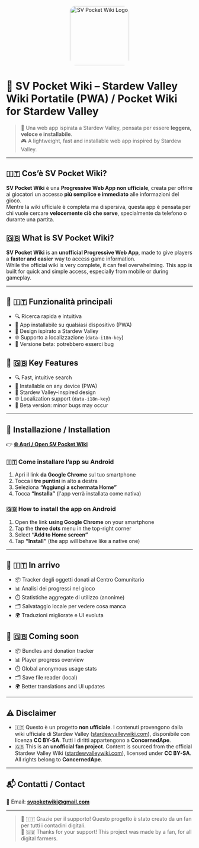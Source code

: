 <p align="center">
  <img src="https://i.ibb.co/kgGFnbvr/file-00000000e60c6246a59df667d088b4fb.png" alt="SV Pocket Wiki Logo" width="160" style="border-radius: 16px;" />
</p>

# 🌾 SV Pocket Wiki – Stardew Valley Wiki Portatile (PWA) / Pocket Wiki for Stardew Valley

> 📱 Una web app ispirata a Stardew Valley, pensata per essere **leggera, veloce e installabile**.  
> 🎮 A lightweight, fast and installable web app inspired by Stardew Valley.

---

## 🇮🇹 Cos’è SV Pocket Wiki?

**SV Pocket Wiki** è una **Progressive Web App non ufficiale**, creata per offrire ai giocatori un accesso **più semplice e immediato** alle informazioni del gioco.  
Mentre la wiki ufficiale è completa ma dispersiva, questa app è pensata per chi vuole cercare **velocemente ciò che serve**, specialmente da telefono o durante una partita.

## 🇬🇧 What is SV Pocket Wiki?

**SV Pocket Wiki** is an **unofficial Progressive Web App**, made to give players a **faster and easier** way to access game information.  
While the official wiki is very complete, it can feel overwhelming. This app is built for quick and simple access, especially from mobile or during gameplay.

---

## 🧩 🇮🇹 Funzionalità principali

- 🔍 Ricerca rapida e intuitiva  
- 📱 App installabile su qualsiasi dispositivo (PWA)  
- 🌿 Design ispirato a Stardew Valley  
- 🌐 Supporto a localizzazione (`data-i18n-key`)  
- 🧪 Versione beta: potrebbero esserci bug  

## 🧩 🇬🇧 Key Features

- 🔍 Fast, intuitive search  
- 📱 Installable on any device (PWA)  
- 🌿 Stardew Valley-inspired design  
- 🌐 Localization support (`data-i18n-key`)  
- 🧪 Beta version: minor bugs may occur  

---

## 📲 Installazione / Installation

👉 **[🌐 Apri / Open SV Pocket Wiki](https://svpocketwiki.netlify.app/)**

### 🇮🇹 Come installare l’app su Android

1. Apri il link **da Google Chrome** sul tuo smartphone  
2. Tocca i **tre puntini** in alto a destra  
3. Seleziona **“Aggiungi a schermata Home”**  
4. Tocca **“Installa”** (l'app verrà installata come nativa)

### 🇬🇧 How to install the app on Android

1. Open the link **using Google Chrome** on your smartphone  
2. Tap the **three dots** menu in the top-right corner  
3. Select **“Add to Home screen”**  
4. Tap **“Install”** (the app will behave like a native one)

---

## 🚧 🇮🇹 In arrivo

- 📦 Tracker degli oggetti donati al Centro Comunitario  
- 📊 Analisi dei progressi nel gioco  
- ⏱️ Statistiche aggregate di utilizzo (anonime)  
- 🗂️ Salvataggio locale per vedere cosa manca  
- 🌍 Traduzioni migliorate e UI evoluta  

## 🚧 🇬🇧 Coming soon

- 📦 Bundles and donation tracker  
- 📊 Player progress overview  
- ⏱️ Global anonymous usage stats  
- 🗂️ Save file reader (local)  
- 🌍 Better translations and UI updates  

---

## ⚠️ Disclaimer

- 🇮🇹 Questo è un progetto **non ufficiale**. I contenuti provengono dalla wiki ufficiale di Stardew Valley ([stardewvalleywiki.com](https://stardewvalleywiki.com)), disponibile con licenza **CC BY-SA**. Tutti i diritti appartengono a **ConcernedApe**.  
- 🇬🇧 This is an **unofficial fan project**. Content is sourced from the official Stardew Valley Wiki ([stardewvalleywiki.com](https://stardewvalleywiki.com)), licensed under **CC BY-SA**. All rights belong to **ConcernedApe**.

---

## 📬 Contatti / Contact

📩 Email: **svpoketwiki@gmail.com**

---

> 💛 🇮🇹 Grazie per il supporto! Questo progetto è stato creato da un fan per tutti i contadini digitali.  
> 💛 🇬🇧 Thanks for your support! This project was made by a fan, for all digital farmers.

